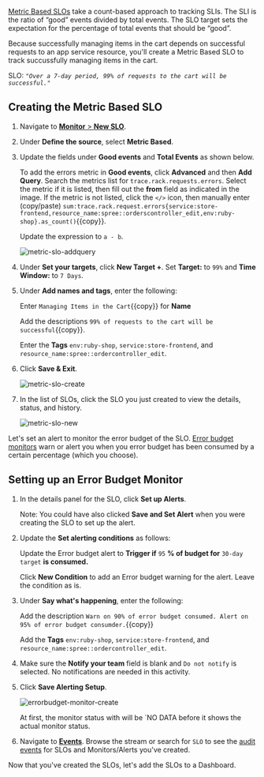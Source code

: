 <a href="https://docs.datadoghq.com/monitors/service_level_objectives/metric/" target="_blank">Metric Based SLOs</a> take a count-based approach to tracking SLIs. The SLI is the ratio of “good” events divided by total events. The SLO target sets the expectation for the percentage of total events that should be “good”.

Because successfully managing items in the cart depends on successful requests to an app service resource,  you'll create a Metric Based SLO to track succussfully managing items in the cart.

SLO:
*`"Over a 7-day period, 99% of requests to the cart will be successful."`*

## Creating the Metric Based SLO

1. Navigate to <a href="https://app.datadoghq.com/slo/new" target="_datadog">**Monitor** > **New SLO**</a>.

2. Under **Define the source**, select **Metric Based**.

3. Update the fields under **Good events** and **Total Events** as shown below.

   To add the errors metric in **Good events**, click **Advanced** and then **Add Query**. Search the metrics list for `trace.rack.requests.errors`. Select the metric if it is listed, then fill out the **from** field as indicated in the image. If the metric is not listed, click the `</>` icon, then manually enter (copy/paste) `sum:trace.rack.request.errors{service:store-frontend,resource_name:spree::orderscontroller_edit,env:ruby-shop}.as_count()`{{copy}}.

   Update the expression to `a - b`.

   ![metric-slo-addquery](slopractice/assets/metric-slo-addquery.gif) 

3. Under **Set your targets**, click **New Target +**. Set **Target:** to `99%` and **Time Window:** to `7 Days`.

4. Under **Add names and tags**, enter the following:

   Enter `Managing Items in the Cart`{{copy}} for **Name**
   
   Add the descriptions `99% of requests to the cart will be successful`{{copy}}.
   
   Enter the **Tags** `env:ruby-shop`, `service:store-frontend`, and `resource_name:spree::ordercontroller_edit`.

5. Click **Save & Exit**.

   ![metric-slo-create](slopractice/assets/metric-slo-create.png) 

6. In the list of SLOs, click the SLO you just created to view the details, status, and history.

   ![metric-slo-new](slopractice/assets/metric-slo-new.png) 

Let's set an alert to monitor the error budget of the SLO. <a href="https://docs.datadoghq.com/monitors/service_level_objectives/error_budget/" target="_blank">Error budget monitors</a>  warn or alert you when you error budget has been consumed by a certain percentage (which you choose).

## Setting up an Error Budget Monitor

1. In the details panel for the SLO, click **Set up Alerts**.

   Note: You could have also clicked **Save and Set Alert** when you were creating the SLO to set up the alert.

2. Update the **Set alerting conditions** as follows:

   Update the Error budget alert to **Trigger if** `95` **% of budget for** `30-day target` **is consumed.** 
   
   Click **New Condition** to add an Error budget warning for the alert. Leave the condition as is.

3. Under **Say what's happening**, enter the following:

   Add the description `Warn on 90% of error budget consumed. Alert on 95% of error budget consumder.`{{copy}}

   Add the **Tags** `env:ruby-shop`, `service:store-frontend`, and `resource_name:spree::ordercontroller_edit`.

4. Make sure the **Notify your team** field is blank and `Do not notify` is selected. No notifications are needed in this activity.

5. Click **Save Alerting Setup**.

   ![errorbudget-monitor-create](slopractice/assets/errorbudget-monitor-create.png)   

   At first, the monitor status with will be `NO DATA before it shows the actual monitor status. 

6. Navigate to <a href="https://app.datadoghq.com/event/stream" target="_datadog">**Events**</a>. Browse the stream or search for `SLO` to see the <a href="https://docs.datadoghq.com/monitors/service_level_objectives/#slo-audit-events" target="_blank">audit events</a> for SLOs and Monitors/Alerts you've created.

Now that you've created the SLOs, let's add the SLOs to a Dashboard.